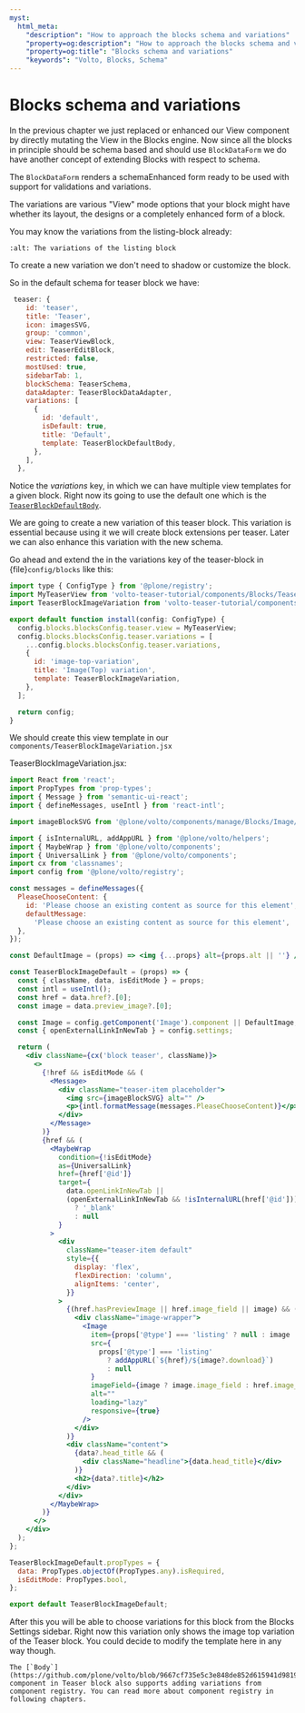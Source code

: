 ```yaml
---
myst:
  html_meta:
    "description": "How to approach the blocks schema and variations"
    "property=og:description": "How to approach the blocks schema and variations"
    "property=og:title": "Blocks schema and variations"
    "keywords": "Volto, Blocks, Schema"
---
```


# Blocks schema and variations

In the previous chapter we just replaced or enhanced our View component by directly mutating the View in the Blocks engine. Now since all the blocks in principle should be schema based and should use `BlockDataForm` we do have another concept of extending Blocks with respect to schema.

The `BlockDataForm` renders a schemaEnhanced form ready to be used with support for validations and variations.

The variations are various "View" mode options that your block might have whether its layout, the designs or a completely enhanced form of a block.

You may know the variations from the listing-block already:

```{image} _static/variations.png
:alt: The variations of the listing block
```

To create a new variation we don't need to shadow or customize the block.

So in the default schema for teaser block we have:

```js
 teaser: {
    id: 'teaser',
    title: 'Teaser',
    icon: imagesSVG,
    group: 'common',
    view: TeaserViewBlock,
    edit: TeaserEditBlock,
    restricted: false,
    mostUsed: true,
    sidebarTab: 1,
    blockSchema: TeaserSchema,
    dataAdapter: TeaserBlockDataAdapter,
    variations: [
      {
        id: 'default',
        isDefault: true,
        title: 'Default',
        template: TeaserBlockDefaultBody,
      },
    ],
  },
```

Notice the _variations_ key, in which we can have multiple view templates for a given block. Right now its going to use the default one which is the [`TeaserBlockDefaultBody`](https://github.com/plone/volto/blob/985e419396b4d00567d12e7e309ea420012e9cc7/src/components/manage/Blocks/Teaser/DefaultBody.jsx#L1).

We are going to create a new variation of this teaser block. This variation is essential because using it we will create block extensions per teaser. Later we can also enhance this variation with the new schema.

Go ahead and extend the in the variations key of the teaser-block in {file}`config/blocks` like this:

```js
import type { ConfigType } from '@plone/registry';
import MyTeaserView from 'volto-teaser-tutorial/components/Blocks/Teaser/View';
import TeaserBlockImageVariation from 'volto-teaser-tutorial/components/TeaserBlockImageVariation';

export default function install(config: ConfigType) {
  config.blocks.blocksConfig.teaser.view = MyTeaserView;
  config.blocks.blocksConfig.teaser.variations = [
    ...config.blocks.blocksConfig.teaser.variations,
    {
      id: 'image-top-variation',
      title: 'Image(Top) variation',
      template: TeaserBlockImageVariation,
    },
  ];

  return config;
}

```

We should create this view template in our `components/TeaserBlockImageVariation.jsx`

TeaserBlockImageVariation.jsx:

```jsx
import React from 'react';
import PropTypes from 'prop-types';
import { Message } from 'semantic-ui-react';
import { defineMessages, useIntl } from 'react-intl';

import imageBlockSVG from '@plone/volto/components/manage/Blocks/Image/block-image.svg';

import { isInternalURL, addAppURL } from '@plone/volto/helpers';
import { MaybeWrap } from '@plone/volto/components';
import { UniversalLink } from '@plone/volto/components';
import cx from 'classnames';
import config from '@plone/volto/registry';

const messages = defineMessages({
  PleaseChooseContent: {
    id: 'Please choose an existing content as source for this element',
    defaultMessage:
      'Please choose an existing content as source for this element',
  },
});

const DefaultImage = (props) => <img {...props} alt={props.alt || ''} />;

const TeaserBlockImageDefault = (props) => {
  const { className, data, isEditMode } = props;
  const intl = useIntl();
  const href = data.href?.[0];
  const image = data.preview_image?.[0];

  const Image = config.getComponent('Image').component || DefaultImage;
  const { openExternalLinkInNewTab } = config.settings;

  return (
    <div className={cx('block teaser', className)}>
      <>
        {!href && isEditMode && (
          <Message>
            <div className="teaser-item placeholder">
              <img src={imageBlockSVG} alt="" />
              <p>{intl.formatMessage(messages.PleaseChooseContent)}</p>
            </div>
          </Message>
        )}
        {href && (
          <MaybeWrap
            condition={!isEditMode}
            as={UniversalLink}
            href={href['@id']}
            target={
              data.openLinkInNewTab ||
              (openExternalLinkInNewTab && !isInternalURL(href['@id']))
                ? '_blank'
                : null
            }
          >
            <div
              className="teaser-item default"
              style={{
                display: 'flex',
                flexDirection: 'column',
                alignItems: 'center',
              }}
            >
              {(href.hasPreviewImage || href.image_field || image) && (
                <div className="image-wrapper">
                  <Image
                    item={props['@type'] === 'listing' ? null : image || href}
                    src={
                      props['@type'] === 'listing'
                        ? addAppURL(`${href}/${image?.download}`)
                        : null
                    }
                    imageField={image ? image.image_field : href.image_field}
                    alt=""
                    loading="lazy"
                    responsive={true}
                  />
                </div>
              )}
              <div className="content">
                {data?.head_title && (
                  <div className="headline">{data.head_title}</div>
                )}
                <h2>{data?.title}</h2>
              </div>
            </div>
          </MaybeWrap>
        )}
      </>
    </div>
  );
};

TeaserBlockImageDefault.propTypes = {
  data: PropTypes.objectOf(PropTypes.any).isRequired,
  isEditMode: PropTypes.bool,
};

export default TeaserBlockImageDefault;
```

After this you will be able to choose variations for this block from the Blocks Settings sidebar.
Right now this variation only shows the image top variation of the Teaser block.
You could decide to modify the template here in any way though.

```{note}
The [`Body`](https://github.com/plone/volto/blob/9667cf735e5c3e848de852d615941d98193e0a5e/src/components/manage/Blocks/Teaser/Body.jsx#L13) component in Teaser block also supports adding variations from component registry. You can read more about component registry in following chapters.
```
